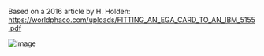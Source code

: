 Based on a 2016 article by H. Holden:
https://worldphaco.com/uploads/FITTING_AN_EGA_CARD_TO_AN_IBM_5155.pdf

![image](https://github.com/xmamat/ega-composite-output-feature-adapter/assets/8502368/69195eae-2c76-4626-b6a7-e79af33243be)
